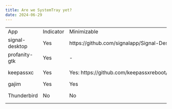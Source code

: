 ```yaml
---
title: Are we SystemTray yet?
date: 2024-06-29
---
```


<table>
<tbody>
<tr>
	<td>App</td>
	<td>Indicator</td>
	<td>Minimizable</td>
	<td>Note</td>
</tr>
<tr>
	<td>signal-desktop</td>
	<td>Yes</td>
	<td>https://github.com/signalapp/Signal-Desktop/issues/6861</td>
	<td>&nbsp;</td>
</tr>
<tr>
	<td>profanity-gtk</td>
	<td>Yes</td>
	<td>-</td>
	<td>&nbsp;</td>
</tr>
<tr>
	<td>keepassxc</td>
	<td>Yes</td>
	<td>Yes:&nbsp;https://github.com/keepassxreboot/keepassxc/issues/10447</td>
	<td>[https://github.com/keepassxreboot/keepassxc/issues/6502 Wayland issue]</td>
</tr>
<tr>
	<td>gajim</td>
	<td>Yes</td>
	<td>Yes</td>
	<td>&nbsp;</td>
</tr>
<tr>
	<td>Thunderbird</td>
	<td>No</td>
	<td>No</td>
	<td>Available as extensions.&nbsp;See [Thunderbird#Extensions]([https://wiki.archlinux.org/title/Thunderbird#Extensions)</td>
</tr>
</tbody>
</table>
